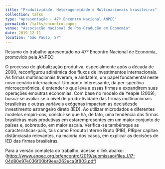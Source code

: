 ```yaml
---
title: "Produtividade, Heterogeneidade e Multinacionais brasileiras"
collection: talks
type: "Apresentação - 47º Encontro Nacional ANPEC"
permalink: /talks/encontro-anpec
venue: "Associação Nacional de Pós-Gradução em Economia"
date: 2019-12-11
location: "São Paulo, SP"
---
```


Resumo do trabalho apresentado no 47º Encontro Nacional de Economia, promovido pela ANPEC:

O processo de globalização produtiva, especialmente após a década de 2000, reconfigurou adinâmica dos fluxos de investimentos internacionais. As firmas multinacionais tiveram, e aindatêm, um papel fundamental neste novo cenário internacional.  Um ponto interessante, da per-spectiva microeconômica, é entender o que leva a essas firmas a expandirem suas operações emoutras economias. Com base no modelo de Yeaple (2009), busca-se avaliar se o nível de produ-tividade das firmas multinacionais brasileiras e outras variáveis exógenas impactam as decisõesde investimento estrangeiro direto (IED). Ao utilizar microdados e diferentes modelos empíri-cos, concluí-se que há, de fato, uma tendência das firmas brasileiras mais produtivas em estarempresentes em um maior conjunto de países e, sobretudo, em maior escala.  Verifica-se tambémque as características-país, tais como Produto Interno Bruto (PIB), PIBper capitae distânciasão relevantes, na maioria dos casos, em explicar as decisões de IED das firmas brasileiras.

Para a versão completa do trabalho, acesse o link abaixo:
(https://www.anpec.org.br/encontro/2019/submissao/files_I/i7-04d80e97e036f00bf9eea263eca3f803.pdf)
